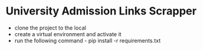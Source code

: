 # University Admission Links Scrapper

- clone the project to the local
- create a virtual environment and activate it
- run the following command - pip install -r requirements.txt
